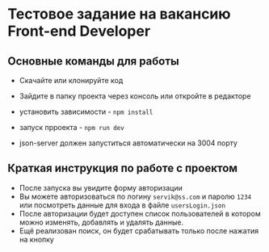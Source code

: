 # Тестовое задание на вакансию Front-end Developer

## Основные команды для работы

- Скачайте или клонируйте код
- Зайдите в папку проекта через консоль или откройте в редакторе

- установить зависимости - `npm install`
- запуск прроекта - `npm run dev`
- json-server должен запуститься автоматически на 3004 порту

## Краткая инструкция по работе с проектом

- После запуска вы увидите форму авторизации
- Вы можете авторизоваться по логину `servik@ss.com` и паролю `1234` или посмотреть данные для входа в файле `usersLogin.json`
- После авторизации будет доступен список пользователей в котором можно изменять, добавлять и удалять данные.
- Ещё реализован поиск, он будет срабатывать только после нажатия на кнопку
